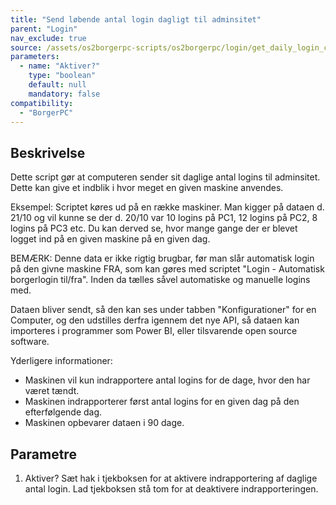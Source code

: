 ```yaml
---
title: "Send løbende antal login dagligt til adminsitet"
parent: "Login"
nav_exclude: true
source: /assets/os2borgerpc-scripts/os2borgerpc/login/get_daily_login_count.sh
parameters:
  - name: "Aktiver?"
    type: "boolean"
    default: null
    mandatory: false
compatibility:
  - "BorgerPC"
---
```


## Beskrivelse
Dette script gør at computeren sender sit daglige antal logins til adminsitet. Dette kan give et indblik i hvor meget en given maskine anvendes.

Eksempel: 
Scriptet køres ud på en række maskiner. Man kigger på dataen d. 21/10 og vil kunne se der d. 20/10 var 10 logins på PC1, 12 logins på PC2, 8 logins på PC3 etc. 
Du kan derved se, hvor mange gange der er blevet logget ind på en given maskine på en given dag.

BEMÆRK: Denne data er ikke rigtig brugbar, før man slår automatisk login på den givne maskine FRA, som kan gøres med scriptet "Login - Automatisk borgerlogin til/fra". Inden da tælles såvel automatiske og manuelle logins med.

Dataen bliver sendt, så den kan ses under tabben "Konfigurationer" for en Computer, og den udstilles derfra igennem det nye API, så dataen kan importeres i programmer som Power BI, eller tilsvarende open source software.

Yderligere informationer:
- Maskinen vil kun indrapportere antal logins for de dage, hvor den har været tændt.
- Maskinen indrapporterer først antal logins for en given dag på den efterfølgende dag.
- Maskinen opbevarer dataen i 90 dage.

## Parametre
1. Aktiver?
Sæt hak i tjekboksen for at aktivere indrapportering af daglige antal login.
Lad tjekboksen stå tom for at deaktivere indrapporteringen.

